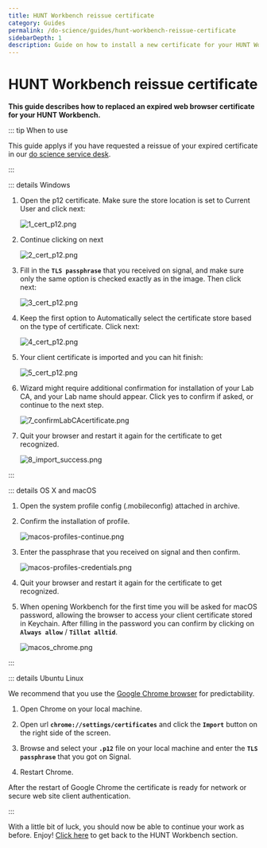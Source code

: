 ```yaml
---
title: HUNT Workbench reissue certificate
category: Guides
permalink: /do-science/guides/hunt-workbench-reissue-certificate
sidebarDepth: 1
description: Guide on how to install a new certificate for your HUNT Workbench.
---
```


# HUNT Workbench reissue certificate

**This guide describes how to replaced an expired web browser certificate for your HUNT Workbench.**

::: tip When to use

This guide applys if you have requested a reissue of your expired certificate in our [do science service desk](/do-science/service-desk/#hunt-workbench-reissue). 

:::


::: details Windows

1. Open the p12 certificate. Make sure the store location is set to Current User and click next:

   ![1_cert_p12.png](./images/1_cert_p12.png)

2. Continue clicking on next

   ![2_cert_p12.png](./images/2_cert_p12.png)

3. Fill in the **`TLS passphrase`** that you received on signal, and make sure only the same option is checked exactly as in the image. Then click next:

   ![3_cert_p12.png](./images/3_cert_p12.png)

4. Keep the first option to Automatically select the certificate store based on the type of certificate. Click next:

   ![4_cert_p12.png](./images/4_cert_p12.png)

5. Your client certificate is imported and you can hit finish:

   ![5_cert_p12.png](./images/5_cert_p12.png)

6. Wizard might require additional confirmation for installation of your Lab CA, and your Lab name should appear. Click yes to confirm if asked, or continue to the next step.

   ![7_confirmLabCAcertificate.png](./images/7_confirmLabCAcertificate.png)

7. Quit your browser and restart it again for the certificate to get recognized.

   ![8_import_success.png](./images/8_import_success.png)

:::

::: details OS X and macOS

1. Open the system profile config (.mobileconfig) attached in archive.

2. Confirm the installation of profile.

   ![macos-profiles-continue.png](./images/macos-profiles-continue.png)

3. Enter the passphrase that you received on signal and then confirm.

   ![macos-profiles-credentials.png](./images/macos-profiles-credentials.png)

4. Quit your browser and restart it again for the certificate to get recognized.

5. When opening Workbench for the first time you will be asked for macOS password,
   allowing the browser to access your client certificate stored in Keychain.
   After filling in the password you can confirm by clicking on **`Always allow`** / **`Tillat alltid`**.

   ![macos_chrome.png](./images/macos_chrome.png)

:::

::: details Ubuntu Linux

We recommend that you use the [Google Chrome browser](https://www.google.com/chrome/) for predictability.

1. Open Chrome on your local machine.

2. Open url **`chrome://settings/certificates`** and click the **`Import`** button on the right side of the screen.

3. Browse and select your **`.p12`** file on your local machine and enter the **`TLS passphrase`** that you got on Signal.

4. Restart Chrome.

After the restart of Google Chrome the certificate is ready for network or secure web site client authentication.

:::

With a little bit of luck, you should now be able to continue your work as before. Enjoy! [Click here](/do-science/hunt-workbench/) to get back to the HUNT Workbench section. 

